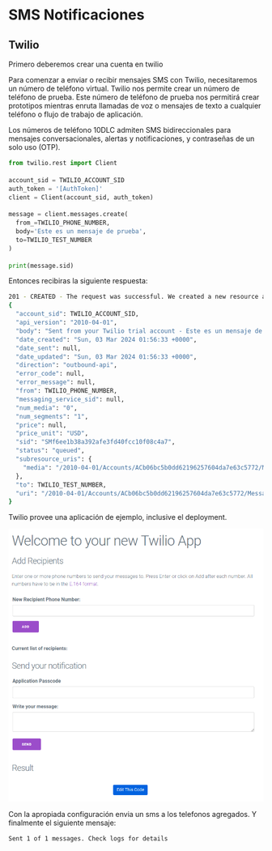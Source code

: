 # SMS Notificaciones

## Twilio

Primero deberemos crear una cuenta en twilio

Para comenzar a enviar o recibir mensajes SMS con Twilio, necesitaremos un número de teléfono virtual. 
Twilio nos permite crear un número de teléfono de prueba.
Este número de teléfono de prueba nos permitirá crear prototipos mientras enruta llamadas de voz o mensajes de texto a cualquier teléfono o flujo de trabajo de aplicación.

Los números de teléfono 10DLC admiten SMS bidireccionales para mensajes conversacionales, alertas y notificaciones, y contraseñas de un solo uso (OTP).


```python
from twilio.rest import Client

account_sid = TWILIO_ACCOUNT_SID
auth_token = '[AuthToken]'
client = Client(account_sid, auth_token)

message = client.messages.create(
  from_=TWILIO_PHONE_NUMBER,
  body='Este es un mensaje de prueba',
  to=TWILIO_TEST_NUMBER
)

print(message.sid)
```

Entonces recibiras la siguiente respuesta:

```bash
201 - CREATED - The request was successful. We created a new resource and the response body contains the representation.
{
  "account_sid": TWILIO_ACCOUNT_SID,
  "api_version": "2010-04-01",
  "body": "Sent from your Twilio trial account - Este es un mensaje de prueba",
  "date_created": "Sun, 03 Mar 2024 01:56:33 +0000",
  "date_sent": null,
  "date_updated": "Sun, 03 Mar 2024 01:56:33 +0000",
  "direction": "outbound-api",
  "error_code": null,
  "error_message": null,
  "from": TWILIO_PHONE_NUMBER,
  "messaging_service_sid": null,
  "num_media": "0",
  "num_segments": "1",
  "price": null,
  "price_unit": "USD",
  "sid": "SMf6ee1b38a392afe3fd40fcc10f08c4a7",
  "status": "queued",
  "subresource_uris": {
    "media": "/2010-04-01/Accounts/ACb06bc5b0dd62196257604da7e63c5772/Messages/SMf6ee1b38a392afe3fd40fcc10f08c4a7/Media.json"
  },
  "to": TWILIO_TEST_NUMBER,
  "uri": "/2010-04-01/Accounts/ACb06bc5b0dd62196257604da7e63c5772/Messages/SMf6ee1b38a392afe3fd40fcc10f08c4a7.json"
}
```

Twilio provee una aplicación de ejemplo, inclusive el deployment.

![TwilioExample](../../images/10/example_01.png)

Con la apropiada configuración envia un sms a los telefonos agregados. Y finalmente el siguiente mensaje:


```bash
Sent 1 of 1 messages. Check logs for details
```